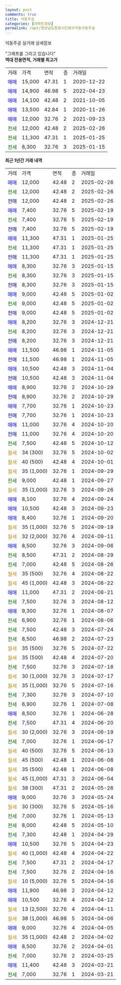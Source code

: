 ```yaml
---
layout: post
comments: true
title: 석동주공
categories: [아파트정보]
permalink: /apt/경상남도창원시진해구석동석동주공
---
```


석동주공 실거래 상세정보

<script type="text/javascript">
  google.charts.load('current', {'packages':['line', 'corechart']});
  google.charts.setOnLoadCallback(drawChart);

  function drawChart() {
    var data = new google.visualization.DataTable();
    data.addColumn('date', '거래일');
    data.addColumn('number', "매매");
    data.addColumn('number', "전세");
    data.addColumn('number', "전매");

    data.addRows([[new Date(Date.parse("2025-02-26")), 12000, null, null], [new Date(Date.parse("2025-02-26")), null, 12000, null], [new Date(Date.parse("2025-02-26")), null, null, 12000], [new Date(Date.parse("2025-02-19")), 7400, null, null], [new Date(Date.parse("2025-02-19")), null, 7400, null], [new Date(Date.parse("2025-02-19")), null, null, 7400], [new Date(Date.parse("2025-01-25")), 11300, null, null], [new Date(Date.parse("2025-01-25")), null, 11300, null], [new Date(Date.parse("2025-01-25")), null, null, 11300], [new Date(Date.parse("2025-01-15")), 8300, null, null], [new Date(Date.parse("2025-01-15")), null, 8300, null], [new Date(Date.parse("2025-01-15")), null, null, 8300], [new Date(Date.parse("2025-01-02")), 9000, null, null], [new Date(Date.parse("2025-01-02")), null, 9000, null], [new Date(Date.parse("2025-01-02")), null, null, 9000], [new Date(Date.parse("2024-12-21")), 8200, null, null], [new Date(Date.parse("2024-12-21")), null, 8200, null], [new Date(Date.parse("2024-12-21")), null, null, 8200], [new Date(Date.parse("2024-11-05")), 11500, null, null], [new Date(Date.parse("2024-11-05")), null, null, 11500], [new Date(Date.parse("2024-11-04")), 10500, null, null], [new Date(Date.parse("2024-11-04")), null, null, 10500], [new Date(Date.parse("2024-10-29")), 8900, null, null], [new Date(Date.parse("2024-10-29")), null, null, 8900], [new Date(Date.parse("2024-10-23")), 7700, null, null], [new Date(Date.parse("2024-10-23")), null, null, 7700], [new Date(Date.parse("2024-10-20")), 11000, null, null], [new Date(Date.parse("2024-10-20")), null, null, 11000], [new Date(Date.parse("2024-10-12")), null, 7500, null], [new Date(Date.parse("2024-10-02")), null, null, null], [new Date(Date.parse("2024-10-01")), null, null, null], [new Date(Date.parse("2024-09-29")), null, null, null], [new Date(Date.parse("2024-09-27")), null, 9000, null], [new Date(Date.parse("2024-09-26")), null, null, null], [new Date(Date.parse("2024-09-24")), 8100, null, null], [new Date(Date.parse("2024-09-23")), 10500, null, null], [new Date(Date.parse("2024-09-20")), 8400, null, null], [new Date(Date.parse("2024-09-19")), null, null, null], [new Date(Date.parse("2024-09-11")), null, null, null], [new Date(Date.parse("2024-09-06")), 8500, null, null], [new Date(Date.parse("2024-08-29")), null, 8500, null], [new Date(Date.parse("2024-08-26")), null, 7000, null], [new Date(Date.parse("2024-08-22")), null, null, null], [new Date(Date.parse("2024-08-22")), null, null, null], [new Date(Date.parse("2024-08-21")), 11000, null, null], [new Date(Date.parse("2024-08-12")), null, 7500, null], [new Date(Date.parse("2024-08-07")), 9300, null, null], [new Date(Date.parse("2024-08-06")), null, 6900, null], [new Date(Date.parse("2024-07-24")), null, 7500, null], [new Date(Date.parse("2024-07-23")), null, 8500, null], [new Date(Date.parse("2024-07-22")), null, null, null], [new Date(Date.parse("2024-07-20")), null, null, null], [new Date(Date.parse("2024-07-18")), null, 7500, null], [new Date(Date.parse("2024-07-17")), null, null, null], [new Date(Date.parse("2024-07-16")), null, null, null], [new Date(Date.parse("2024-07-10")), null, 7300, null], [new Date(Date.parse("2024-07-08")), null, 6900, null], [new Date(Date.parse("2024-06-28")), 8500, null, null], [new Date(Date.parse("2024-06-20")), null, 7500, null], [new Date(Date.parse("2024-06-19")), null, null, null], [new Date(Date.parse("2024-06-17")), null, 7000, null], [new Date(Date.parse("2024-06-13")), null, null, null], [new Date(Date.parse("2024-06-08")), null, null, null], [new Date(Date.parse("2024-06-08")), null, null, null], [new Date(Date.parse("2024-06-04")), null, null, null], [new Date(Date.parse("2024-05-26")), null, null, null], [new Date(Date.parse("2024-05-24")), 9000, null, null], [new Date(Date.parse("2024-05-16")), null, null, null], [new Date(Date.parse("2024-05-13")), null, 7000, null], [new Date(Date.parse("2024-05-10")), null, 8000, null], [new Date(Date.parse("2024-04-29")), null, 7300, null], [new Date(Date.parse("2024-04-23")), 10500, null, null], [new Date(Date.parse("2024-04-22")), null, null, null], [new Date(Date.parse("2024-04-17")), null, 7500, null], [new Date(Date.parse("2024-04-16")), null, 7500, null], [new Date(Date.parse("2024-04-16")), null, null, null], [new Date(Date.parse("2024-04-12")), 11900, null, null], [new Date(Date.parse("2024-04-12")), 10500, null, null], [new Date(Date.parse("2024-04-11")), null, null, null], [new Date(Date.parse("2024-04-06")), null, null, null], [new Date(Date.parse("2024-04-05")), 9000, null, null], [new Date(Date.parse("2024-04-02")), null, null, null], [new Date(Date.parse("2024-04-01")), 8500, null, null], [new Date(Date.parse("2024-03-25")), null, 7000, null], [new Date(Date.parse("2024-03-21")), 11400, null, null], [new Date(Date.parse("2024-03-21")), null, 7000, null]]);

    var options = {
      hAxis: {
        format: 'yyyy/MM/dd'
      },    
      lineWidth: 0,
      pointsVisible: true,    
      title: '최근 1년간 유형별 실거래가 분포',
      legend: { position: 'bottom' }
    };

    var formatter = new google.visualization.NumberFormat({pattern:'###,###'} );
    formatter.format(data, 1);
    formatter.format(data, 2);
    
    setTimeout(function() {
        var chart = new google.visualization.LineChart(document.getElementById('columnchart_material'));
        chart.draw(data, (options));
        document.getElementById('loading').style.display = 'none';
    }, 200);
  }
</script>


<div id="loading" style="z-index:20; display: block; margin-left: 0px">"그래프를 그리고 있습니다"</div>
<div id="columnchart_material" style="width: 95%; margin-left: 0px; display: block"></div>
<!-- contents start -->
<b>역대 전용면적, 거래별 최고가</b>
<table class="sortable">
    <tr>
      <td>거래</td>
      <td>가격</td>
      <td>면적</td>
      <td>층</td>
      <td>거래일</td>
    </tr>
        <tr>
          <td><a style="color: blue">매매</a></td>
          <td>15,000</td>
          <td>47.31</td>
          <td>1</td>
          <td>2020-12-22</td>
        </tr>            <tr>
          <td><a style="color: blue">매매</a></td>
          <td>14,900</td>
          <td>46.98</td>
          <td>5</td>
          <td>2022-04-23</td>
        </tr>            <tr>
          <td><a style="color: blue">매매</a></td>
          <td>14,100</td>
          <td>42.48</td>
          <td>2</td>
          <td>2021-10-05</td>
        </tr>            <tr>
          <td><a style="color: blue">매매</a></td>
          <td>13,500</td>
          <td>42.84</td>
          <td>1</td>
          <td>2020-11-26</td>
        </tr>            <tr>
          <td><a style="color: blue">매매</a></td>
          <td>12,000</td>
          <td>32.76</td>
          <td>2</td>
          <td>2021-09-23</td>
        </tr>        
        <tr>
              <td><a style="color: darkgreen">전세</a></td>
              <td>12,000</td>
              <td>42.48</td>
              <td>2</td>
              <td>2025-02-26</td>
            </tr>            <tr>
              <td><a style="color: darkgreen">전세</a></td>
              <td>11,300</td>
              <td>47.31</td>
              <td>1</td>
              <td>2025-01-25</td>
            </tr>            <tr>
              <td><a style="color: darkgreen">전세</a></td>
              <td>8,300</td>
              <td>32.76</td>
              <td>3</td>
              <td>2025-01-15</td>
            </tr>        
    
</table>

<b>최근 1년간 거래 내역</b>

<table class="sortable">
    <tr>
      <td>거래</td>
      <td>가격</td>
      <td>면적</td>
      <td>층</td>
      <td>거래일</td>
    </tr>
    <tr>
      <td><a style="color: blue">매매</a></td>
      <td>12,000</td>
      <td>42.48</td>
      <td>2</td>
      <td>2025-02-26</td>
    </tr>          <tr>
      <td><a style="color: darkgreen">전세</a></td>
      <td>12,000</td>
      <td>42.48</td>
      <td>2</td>
      <td>2025-02-26</td>
    </tr>          <tr>
      <td><a style="color: darkblue">전매</a></td>
      <td>12,000</td>
      <td>42.48</td>
      <td>2</td>
      <td>2025-02-26</td>
    </tr>          <tr>
      <td><a style="color: blue">매매</a></td>
      <td>7,400</td>
      <td>32.76</td>
      <td>5</td>
      <td>2025-02-19</td>
    </tr>          <tr>
      <td><a style="color: darkgreen">전세</a></td>
      <td>7,400</td>
      <td>32.76</td>
      <td>5</td>
      <td>2025-02-19</td>
    </tr>          <tr>
      <td><a style="color: darkblue">전매</a></td>
      <td>7,400</td>
      <td>32.76</td>
      <td>5</td>
      <td>2025-02-19</td>
    </tr>          <tr>
      <td><a style="color: blue">매매</a></td>
      <td>11,300</td>
      <td>47.31</td>
      <td>1</td>
      <td>2025-01-25</td>
    </tr>          <tr>
      <td><a style="color: darkgreen">전세</a></td>
      <td>11,300</td>
      <td>47.31</td>
      <td>1</td>
      <td>2025-01-25</td>
    </tr>          <tr>
      <td><a style="color: darkblue">전매</a></td>
      <td>11,300</td>
      <td>47.31</td>
      <td>1</td>
      <td>2025-01-25</td>
    </tr>          <tr>
      <td><a style="color: blue">매매</a></td>
      <td>8,300</td>
      <td>32.76</td>
      <td>3</td>
      <td>2025-01-15</td>
    </tr>          <tr>
      <td><a style="color: darkgreen">전세</a></td>
      <td>8,300</td>
      <td>32.76</td>
      <td>3</td>
      <td>2025-01-15</td>
    </tr>          <tr>
      <td><a style="color: darkblue">전매</a></td>
      <td>8,300</td>
      <td>32.76</td>
      <td>3</td>
      <td>2025-01-15</td>
    </tr>          <tr>
      <td><a style="color: blue">매매</a></td>
      <td>9,000</td>
      <td>42.48</td>
      <td>5</td>
      <td>2025-01-02</td>
    </tr>          <tr>
      <td><a style="color: darkgreen">전세</a></td>
      <td>9,000</td>
      <td>42.48</td>
      <td>5</td>
      <td>2025-01-02</td>
    </tr>          <tr>
      <td><a style="color: darkblue">전매</a></td>
      <td>9,000</td>
      <td>42.48</td>
      <td>5</td>
      <td>2025-01-02</td>
    </tr>          <tr>
      <td><a style="color: blue">매매</a></td>
      <td>8,200</td>
      <td>32.76</td>
      <td>3</td>
      <td>2024-12-21</td>
    </tr>          <tr>
      <td><a style="color: darkgreen">전세</a></td>
      <td>8,200</td>
      <td>32.76</td>
      <td>3</td>
      <td>2024-12-21</td>
    </tr>          <tr>
      <td><a style="color: darkblue">전매</a></td>
      <td>8,200</td>
      <td>32.76</td>
      <td>3</td>
      <td>2024-12-21</td>
    </tr>          <tr>
      <td><a style="color: blue">매매</a></td>
      <td>11,500</td>
      <td>46.98</td>
      <td>1</td>
      <td>2024-11-05</td>
    </tr>          <tr>
      <td><a style="color: darkblue">전매</a></td>
      <td>11,500</td>
      <td>46.98</td>
      <td>1</td>
      <td>2024-11-05</td>
    </tr>          <tr>
      <td><a style="color: blue">매매</a></td>
      <td>10,500</td>
      <td>42.48</td>
      <td>3</td>
      <td>2024-11-04</td>
    </tr>          <tr>
      <td><a style="color: darkblue">전매</a></td>
      <td>10,500</td>
      <td>42.48</td>
      <td>3</td>
      <td>2024-11-04</td>
    </tr>          <tr>
      <td><a style="color: blue">매매</a></td>
      <td>8,900</td>
      <td>32.76</td>
      <td>2</td>
      <td>2024-10-29</td>
    </tr>          <tr>
      <td><a style="color: darkblue">전매</a></td>
      <td>8,900</td>
      <td>32.76</td>
      <td>2</td>
      <td>2024-10-29</td>
    </tr>          <tr>
      <td><a style="color: blue">매매</a></td>
      <td>7,700</td>
      <td>32.76</td>
      <td>1</td>
      <td>2024-10-23</td>
    </tr>          <tr>
      <td><a style="color: darkblue">전매</a></td>
      <td>7,700</td>
      <td>32.76</td>
      <td>1</td>
      <td>2024-10-23</td>
    </tr>          <tr>
      <td><a style="color: blue">매매</a></td>
      <td>11,000</td>
      <td>32.76</td>
      <td>4</td>
      <td>2024-10-20</td>
    </tr>          <tr>
      <td><a style="color: darkblue">전매</a></td>
      <td>11,000</td>
      <td>32.76</td>
      <td>4</td>
      <td>2024-10-20</td>
    </tr>          <tr>
      <td><a style="color: darkgreen">전세</a></td>
      <td>7,500</td>
      <td>42.48</td>
      <td>5</td>
      <td>2024-10-12</td>
    </tr>          <tr>
      <td><a style="color: darkgoldenrod">월세</a></td>
      <td>34 (300)</td>
      <td>32.76</td>
      <td>5</td>
      <td>2024-10-02</td>
    </tr>          <tr>
      <td><a style="color: darkgoldenrod">월세</a></td>
      <td>40 (500)</td>
      <td>42.48</td>
      <td>4</td>
      <td>2024-10-01</td>
    </tr>          <tr>
      <td><a style="color: darkgoldenrod">월세</a></td>
      <td>35 (1,000)</td>
      <td>32.76</td>
      <td>1</td>
      <td>2024-09-29</td>
    </tr>          <tr>
      <td><a style="color: darkgreen">전세</a></td>
      <td>9,000</td>
      <td>42.48</td>
      <td>1</td>
      <td>2024-09-27</td>
    </tr>          <tr>
      <td><a style="color: darkgoldenrod">월세</a></td>
      <td>35 (1,000)</td>
      <td>32.76</td>
      <td>3</td>
      <td>2024-09-26</td>
    </tr>          <tr>
      <td><a style="color: blue">매매</a></td>
      <td>8,100</td>
      <td>32.76</td>
      <td>4</td>
      <td>2024-09-24</td>
    </tr>          <tr>
      <td><a style="color: blue">매매</a></td>
      <td>10,500</td>
      <td>42.48</td>
      <td>3</td>
      <td>2024-09-23</td>
    </tr>          <tr>
      <td><a style="color: blue">매매</a></td>
      <td>8,400</td>
      <td>32.76</td>
      <td>1</td>
      <td>2024-09-20</td>
    </tr>          <tr>
      <td><a style="color: darkgoldenrod">월세</a></td>
      <td>35 (1,000)</td>
      <td>32.76</td>
      <td>5</td>
      <td>2024-09-19</td>
    </tr>          <tr>
      <td><a style="color: darkgoldenrod">월세</a></td>
      <td>32 (2,000)</td>
      <td>32.76</td>
      <td>4</td>
      <td>2024-09-11</td>
    </tr>          <tr>
      <td><a style="color: blue">매매</a></td>
      <td>8,500</td>
      <td>32.76</td>
      <td>3</td>
      <td>2024-09-06</td>
    </tr>          <tr>
      <td><a style="color: darkgreen">전세</a></td>
      <td>8,500</td>
      <td>47.31</td>
      <td>2</td>
      <td>2024-08-29</td>
    </tr>          <tr>
      <td><a style="color: darkgreen">전세</a></td>
      <td>7,000</td>
      <td>42.48</td>
      <td>5</td>
      <td>2024-08-26</td>
    </tr>          <tr>
      <td><a style="color: darkgoldenrod">월세</a></td>
      <td>35 (500)</td>
      <td>32.76</td>
      <td>4</td>
      <td>2024-08-22</td>
    </tr>          <tr>
      <td><a style="color: darkgoldenrod">월세</a></td>
      <td>45 (1,000)</td>
      <td>42.48</td>
      <td>3</td>
      <td>2024-08-22</td>
    </tr>          <tr>
      <td><a style="color: blue">매매</a></td>
      <td>11,000</td>
      <td>47.31</td>
      <td>2</td>
      <td>2024-08-21</td>
    </tr>          <tr>
      <td><a style="color: darkgreen">전세</a></td>
      <td>7,500</td>
      <td>32.76</td>
      <td>3</td>
      <td>2024-08-12</td>
    </tr>          <tr>
      <td><a style="color: blue">매매</a></td>
      <td>9,300</td>
      <td>32.76</td>
      <td>1</td>
      <td>2024-08-07</td>
    </tr>          <tr>
      <td><a style="color: darkgreen">전세</a></td>
      <td>6,900</td>
      <td>32.76</td>
      <td>1</td>
      <td>2024-08-06</td>
    </tr>          <tr>
      <td><a style="color: darkgreen">전세</a></td>
      <td>7,500</td>
      <td>42.48</td>
      <td>3</td>
      <td>2024-07-24</td>
    </tr>          <tr>
      <td><a style="color: darkgreen">전세</a></td>
      <td>8,500</td>
      <td>46.98</td>
      <td>2</td>
      <td>2024-07-23</td>
    </tr>          <tr>
      <td><a style="color: darkgoldenrod">월세</a></td>
      <td>35 (500)</td>
      <td>32.76</td>
      <td>5</td>
      <td>2024-07-22</td>
    </tr>          <tr>
      <td><a style="color: darkgoldenrod">월세</a></td>
      <td>35 (500)</td>
      <td>42.48</td>
      <td>4</td>
      <td>2024-07-20</td>
    </tr>          <tr>
      <td><a style="color: darkgreen">전세</a></td>
      <td>7,500</td>
      <td>32.76</td>
      <td>3</td>
      <td>2024-07-18</td>
    </tr>          <tr>
      <td><a style="color: darkgoldenrod">월세</a></td>
      <td>30 (1,000)</td>
      <td>32.76</td>
      <td>3</td>
      <td>2024-07-17</td>
    </tr>          <tr>
      <td><a style="color: darkgoldenrod">월세</a></td>
      <td>35 (1,000)</td>
      <td>32.76</td>
      <td>5</td>
      <td>2024-07-16</td>
    </tr>          <tr>
      <td><a style="color: darkgreen">전세</a></td>
      <td>7,300</td>
      <td>32.76</td>
      <td>3</td>
      <td>2024-07-10</td>
    </tr>          <tr>
      <td><a style="color: darkgreen">전세</a></td>
      <td>6,900</td>
      <td>32.76</td>
      <td>1</td>
      <td>2024-07-08</td>
    </tr>          <tr>
      <td><a style="color: blue">매매</a></td>
      <td>8,500</td>
      <td>32.76</td>
      <td>1</td>
      <td>2024-06-28</td>
    </tr>          <tr>
      <td><a style="color: darkgreen">전세</a></td>
      <td>7,500</td>
      <td>47.31</td>
      <td>4</td>
      <td>2024-06-20</td>
    </tr>          <tr>
      <td><a style="color: darkgoldenrod">월세</a></td>
      <td>30 (2,000)</td>
      <td>32.76</td>
      <td>3</td>
      <td>2024-06-19</td>
    </tr>          <tr>
      <td><a style="color: darkgreen">전세</a></td>
      <td>7,000</td>
      <td>32.76</td>
      <td>1</td>
      <td>2024-06-17</td>
    </tr>          <tr>
      <td><a style="color: darkgoldenrod">월세</a></td>
      <td>40 (500)</td>
      <td>32.76</td>
      <td>5</td>
      <td>2024-06-13</td>
    </tr>          <tr>
      <td><a style="color: darkgoldenrod">월세</a></td>
      <td>45 (500)</td>
      <td>42.48</td>
      <td>1</td>
      <td>2024-06-08</td>
    </tr>          <tr>
      <td><a style="color: darkgoldenrod">월세</a></td>
      <td>35 (500)</td>
      <td>42.48</td>
      <td>1</td>
      <td>2024-06-08</td>
    </tr>          <tr>
      <td><a style="color: darkgoldenrod">월세</a></td>
      <td>45 (1,000)</td>
      <td>47.31</td>
      <td>3</td>
      <td>2024-06-04</td>
    </tr>          <tr>
      <td><a style="color: darkgoldenrod">월세</a></td>
      <td>38 (300)</td>
      <td>47.31</td>
      <td>2</td>
      <td>2024-05-26</td>
    </tr>          <tr>
      <td><a style="color: blue">매매</a></td>
      <td>9,000</td>
      <td>32.76</td>
      <td>3</td>
      <td>2024-05-24</td>
    </tr>          <tr>
      <td><a style="color: darkgoldenrod">월세</a></td>
      <td>30 (300)</td>
      <td>32.76</td>
      <td>5</td>
      <td>2024-05-16</td>
    </tr>          <tr>
      <td><a style="color: darkgreen">전세</a></td>
      <td>7,000</td>
      <td>32.76</td>
      <td>1</td>
      <td>2024-05-13</td>
    </tr>          <tr>
      <td><a style="color: darkgreen">전세</a></td>
      <td>8,000</td>
      <td>42.48</td>
      <td>5</td>
      <td>2024-05-10</td>
    </tr>          <tr>
      <td><a style="color: darkgreen">전세</a></td>
      <td>7,300</td>
      <td>42.48</td>
      <td>1</td>
      <td>2024-04-29</td>
    </tr>          <tr>
      <td><a style="color: blue">매매</a></td>
      <td>10,500</td>
      <td>32.76</td>
      <td>5</td>
      <td>2024-04-23</td>
    </tr>          <tr>
      <td><a style="color: darkgoldenrod">월세</a></td>
      <td>40 (1,000)</td>
      <td>42.48</td>
      <td>4</td>
      <td>2024-04-22</td>
    </tr>          <tr>
      <td><a style="color: darkgreen">전세</a></td>
      <td>7,500</td>
      <td>47.31</td>
      <td>2</td>
      <td>2024-04-17</td>
    </tr>          <tr>
      <td><a style="color: darkgreen">전세</a></td>
      <td>7,500</td>
      <td>32.76</td>
      <td>2</td>
      <td>2024-04-16</td>
    </tr>          <tr>
      <td><a style="color: darkgoldenrod">월세</a></td>
      <td>10 (5,000)</td>
      <td>32.76</td>
      <td>5</td>
      <td>2024-04-16</td>
    </tr>          <tr>
      <td><a style="color: blue">매매</a></td>
      <td>11,900</td>
      <td>46.98</td>
      <td>2</td>
      <td>2024-04-12</td>
    </tr>          <tr>
      <td><a style="color: blue">매매</a></td>
      <td>10,500</td>
      <td>32.76</td>
      <td>4</td>
      <td>2024-04-12</td>
    </tr>          <tr>
      <td><a style="color: darkgoldenrod">월세</a></td>
      <td>13 (2,500)</td>
      <td>32.76</td>
      <td>4</td>
      <td>2024-04-11</td>
    </tr>          <tr>
      <td><a style="color: darkgoldenrod">월세</a></td>
      <td>38 (1,000)</td>
      <td>46.98</td>
      <td>5</td>
      <td>2024-04-06</td>
    </tr>          <tr>
      <td><a style="color: blue">매매</a></td>
      <td>9,000</td>
      <td>32.76</td>
      <td>4</td>
      <td>2024-04-05</td>
    </tr>          <tr>
      <td><a style="color: darkgoldenrod">월세</a></td>
      <td>35 (1,000)</td>
      <td>42.48</td>
      <td>2</td>
      <td>2024-04-02</td>
    </tr>          <tr>
      <td><a style="color: blue">매매</a></td>
      <td>8,500</td>
      <td>32.76</td>
      <td>2</td>
      <td>2024-04-01</td>
    </tr>          <tr>
      <td><a style="color: darkgreen">전세</a></td>
      <td>7,000</td>
      <td>32.76</td>
      <td>2</td>
      <td>2024-03-25</td>
    </tr>          <tr>
      <td><a style="color: blue">매매</a></td>
      <td>11,400</td>
      <td>42.48</td>
      <td>3</td>
      <td>2024-03-21</td>
    </tr>          <tr>
      <td><a style="color: darkgreen">전세</a></td>
      <td>7,000</td>
      <td>32.76</td>
      <td>1</td>
      <td>2024-03-21</td>
    </tr>      </table>
<!-- contents end -->    

